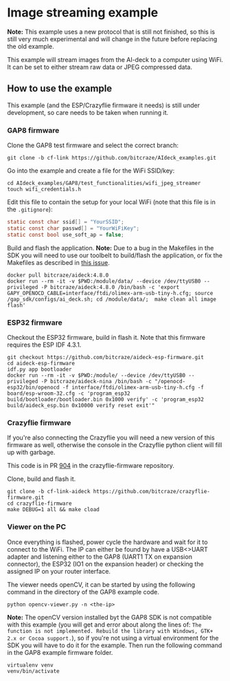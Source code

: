 # Image streaming example

**Note:** This example uses a new protocol that is still not finished, so this is
still very much experimental and will change in the future before replacing the old example.

This example will stream images from the AI-deck to a computer using WiFi. It can be set to
either stream raw data or JPEG compressed data.

## How to use the example

This example (and the ESP/Crazyflie firmware it needs) is still under development, so care needs to
be taken when running it.

### GAP8 firmware

Clone the GAP8 test firmware and select the correct branch:

```text
git clone -b cf-link https://github.com/bitcraze/AIdeck_examples.git
```

Go into the example and create a file for the WiFi SSID/key:
```text
cd AIdeck_examples/GAP8/test_functionalities/wifi_jpeg_streamer
touch wifi_credentials.h
```

Edit this file to contain the setup for your local WiFi (note that this file is in the ```.gitignore```):
```c
static const char ssid[] = "YourSSID";
static const char passwd[] = "YourWiFiKey";
static const bool use_soft_ap = false;
```

Build and flash the application. **Note:** Due to a bug in the Makefiles in the SDK you will need to use
our toolbelt to build/flash the application, or fix the Makefiles as described in [this issue](https://github.com/GreenWaves-Technologies/gap_sdk/issues/266).

```text
docker pull bitcraze/aideck:4.8.0
docker run --rm -it -v $PWD:/module/data/ --device /dev/ttyUSB0 --privileged -P bitcraze/aideck:4.8.0 /bin/bash -c 'export GAPY_OPENOCD_CABLE=interface/ftdi/olimex-arm-usb-tiny-h.cfg; source /gap_sdk/configs/ai_deck.sh; cd /module/data/;  make clean all image flash'
```

### ESP32 firmware

Checkout the ESP32 firmware, build in flash it. Note that this firmware requires the ESP IDF 4.3.1.

```text
git checkout https://github.com/bitcraze/aideck-esp-firmware.git
cd aideck-esp-firmware
idf.py app bootloader
docker run --rm -it -v $PWD:/module/ --device /dev/ttyUSB0 --privileged -P bitcraze/aideck-nina /bin/bash -c "/openocd-esp32/bin/openocd -f interface/ftdi/olimex-arm-usb-tiny-h.cfg -f board/esp-wroom-32.cfg -c 'program_esp32 build/bootloader/bootloader.bin 0x1000 verify' -c 'program_esp32 build/aideck_esp.bin 0x10000 verify reset exit'"
```

### Crazyflie firmware

If you're also connecting the Crazyflie you will need a new version of this firmware as well, otherwise the console
in the Crazyflie python client will fill up with garbage.

This code is in PR [904](https://github.com/bitcraze/crazyflie-firmware/pull/904) in the crazyflie-firmware repository.

Clone, build and flash it.

```text
git clone -b cf-link-aideck https://github.com/bitcraze/crazyflie-firmware.git
cd crazyflie-firmware
make DEBUG=1 all && make cload
```

### Viewer on the PC

Once everything is flashed, power cycle the hardware and wait for it to connect to the WiFi. The IP
can either be found by have a USB<>UART adapter and listening either to the GAP8 (UART1 TX on expansion connector),
the ESP32 (IO1 on the expansion header) or checking the assigned IP on your router interface.

The viewer needs openCV, it can be started by using the following command in the directory of the GAP8 example
code.

```text
python opencv-viewer.py -n <the-ip>
```

**Note:** The openCV version installed byt the GAP8 SDK is not compatible with this example (you will get and error
about along the lines of: ```The function is not implemented. Rebuild the library with Windows, GTK+ 2.x or Cocoa support.```), so if you're
not using a virtual environment for the SDK you will have to do it for the example. Then run the following command
in the GAP8 example firmware folder.

```text
virtualenv venv
venv/bin/activate
```
